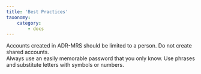 ```yaml
---
title: 'Best Practices'
taxonomy:
    category:
        - docs
---
```


Accounts created in ADR-MRS should be limited to a person. Do not create shared accounts.</br>
Always use an easily memorable password that you only know. Use phrases and substitute letters with symbols or numbers.